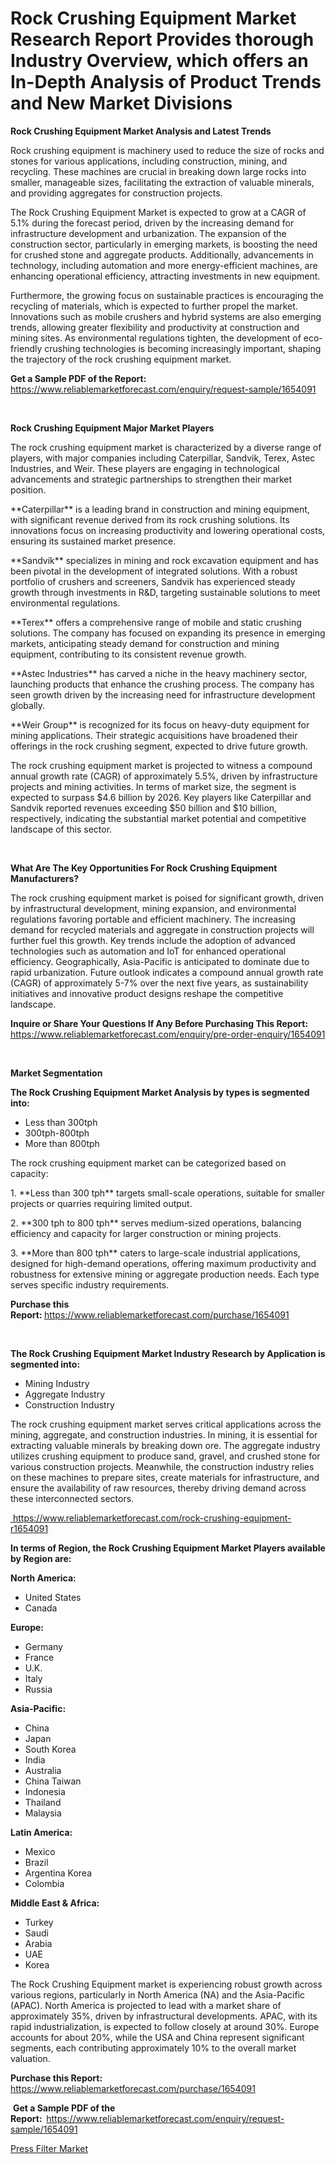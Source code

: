 <p><h1>Rock Crushing Equipment Market Research Report Provides thorough Industry Overview, which offers an In-Depth Analysis of Product Trends and New Market Divisions</h1></p><p><strong>Rock Crushing Equipment Market Analysis and Latest Trends</strong></p>
<p><p>Rock crushing equipment is machinery used to reduce the size of rocks and stones for various applications, including construction, mining, and recycling. These machines are crucial in breaking down large rocks into smaller, manageable sizes, facilitating the extraction of valuable minerals, and providing aggregates for construction projects.</p><p>The Rock Crushing Equipment Market is expected to grow at a CAGR of 5.1% during the forecast period, driven by the increasing demand for infrastructure development and urbanization. The expansion of the construction sector, particularly in emerging markets, is boosting the need for crushed stone and aggregate products. Additionally, advancements in technology, including automation and more energy-efficient machines, are enhancing operational efficiency, attracting investments in new equipment.</p><p>Furthermore, the growing focus on sustainable practices is encouraging the recycling of materials, which is expected to further propel the market. Innovations such as mobile crushers and hybrid systems are also emerging trends, allowing greater flexibility and productivity at construction and mining sites. As environmental regulations tighten, the development of eco-friendly crushing technologies is becoming increasingly important, shaping the trajectory of the rock crushing equipment market.</p></p>
<p><strong>Get a Sample PDF of the Report:&nbsp;</strong> <a href="https://www.reliablemarketforecast.com/enquiry/request-sample/1654091?utm_campaign=3299&utm_medium=2&utm_source=Github&utm_content=ia&utm_term=07032025&utm_id=rock-crushing-equipment">https://www.reliablemarketforecast.com/enquiry/request-sample/1654091</a></p>
<p>&nbsp;</p>
<p><strong>Rock Crushing Equipment Major Market Players</strong></p>
<p><p>The rock crushing equipment market is characterized by a diverse range of players, with major companies including Caterpillar, Sandvik, Terex, Astec Industries, and Weir. These players are engaging in technological advancements and strategic partnerships to strengthen their market position.</p><p>**Caterpillar** is a leading brand in construction and mining equipment, with significant revenue derived from its rock crushing solutions. Its innovations focus on increasing productivity and lowering operational costs, ensuring its sustained market presence.</p><p>**Sandvik** specializes in mining and rock excavation equipment and has been pivotal in the development of integrated solutions. With a robust portfolio of crushers and screeners, Sandvik has experienced steady growth through investments in R&D, targeting sustainable solutions to meet environmental regulations.</p><p>**Terex** offers a comprehensive range of mobile and static crushing solutions. The company has focused on expanding its presence in emerging markets, anticipating steady demand for construction and mining equipment, contributing to its consistent revenue growth.</p><p>**Astec Industries** has carved a niche in the heavy machinery sector, launching products that enhance the crushing process. The company has seen growth driven by the increasing need for infrastructure development globally.</p><p>**Weir Group** is recognized for its focus on heavy-duty equipment for mining applications. Their strategic acquisitions have broadened their offerings in the rock crushing segment, expected to drive future growth.</p><p>The rock crushing equipment market is projected to witness a compound annual growth rate (CAGR) of approximately 5.5%, driven by infrastructure projects and mining activities. In terms of market size, the segment is expected to surpass $4.6 billion by 2026. Key players like Caterpillar and Sandvik reported revenues exceeding $50 billion and $10 billion, respectively, indicating the substantial market potential and competitive landscape of this sector.</p></p>
<p>&nbsp;</p>
<p><strong>What Are The Key Opportunities For Rock Crushing Equipment Manufacturers?</strong></p>
<p><p>The rock crushing equipment market is poised for significant growth, driven by infrastructural development, mining expansion, and environmental regulations favoring portable and efficient machinery. The increasing demand for recycled materials and aggregate in construction projects will further fuel this growth. Key trends include the adoption of advanced technologies such as automation and IoT for enhanced operational efficiency. Geographically, Asia-Pacific is anticipated to dominate due to rapid urbanization. Future outlook indicates a compound annual growth rate (CAGR) of approximately 5-7% over the next five years, as sustainability initiatives and innovative product designs reshape the competitive landscape.</p></p>
<p><strong>Inquire or Share Your Questions If Any Before Purchasing This Report:</strong> <a href="https://www.reliablemarketforecast.com/enquiry/pre-order-enquiry/1654091?utm_campaign=3299&utm_medium=2&utm_source=Github&utm_content=ia&utm_term=07032025&utm_id=rock-crushing-equipment">https://www.reliablemarketforecast.com/enquiry/pre-order-enquiry/1654091</a></p>
<p>&nbsp;</p>
<p><strong>Market Segmentation</strong></p>
<p><strong>The Rock Crushing Equipment Market Analysis by types is segmented into:</strong></p>
<p><ul><li>Less than 300tph</li><li>300tph-800tph</li><li>More than 800tph</li></ul></p>
<p><p>The rock crushing equipment market can be categorized based on capacity: </p><p>1. **Less than 300 tph** targets small-scale operations, suitable for smaller projects or quarries requiring limited output. </p><p>2. **300 tph to 800 tph** serves medium-sized operations, balancing efficiency and capacity for larger construction or mining projects. </p><p>3. **More than 800 tph** caters to large-scale industrial applications, designed for high-demand operations, offering maximum productivity and robustness for extensive mining or aggregate production needs. Each type serves specific industry requirements.</p></p>
<p><strong>Purchase this Report:&nbsp;</strong><a href="https://www.reliablemarketforecast.com/purchase/1654091?utm_campaign=3299&utm_medium=2&utm_source=Github&utm_content=ia&utm_term=07032025&utm_id=rock-crushing-equipment">https://www.reliablemarketforecast.com/purchase/1654091</a></p>
<p>&nbsp;</p>
<p><strong>The Rock Crushing Equipment Market Industry Research by Application is segmented into:</strong></p>
<p><ul><li>Mining Industry</li><li>Aggregate Industry</li><li>Construction Industry</li></ul></p>
<p><p>The rock crushing equipment market serves critical applications across the mining, aggregate, and construction industries. In mining, it is essential for extracting valuable minerals by breaking down ore. The aggregate industry utilizes crushing equipment to produce sand, gravel, and crushed stone for various construction projects. Meanwhile, the construction industry relies on these machines to prepare sites, create materials for infrastructure, and ensure the availability of raw resources, thereby driving demand across these interconnected sectors.</p></p>
<p><a href="https://www.reliablemarketforecast.com/rock-crushing-equipment-r1654091?utm_campaign=3299&utm_medium=2&utm_source=Github&utm_content=ia&utm_term=07032025&utm_id=rock-crushing-equipment">&nbsp;https://www.reliablemarketforecast.com/rock-crushing-equipment-r1654091</a></p>
<p><strong>In terms of Region, the Rock Crushing Equipment Market Players available by Region are:</strong></p>
<p>
    <p> <strong> North America: </strong>
        <ul>
            <li>United States</li>
            <li>Canada</li>
        </ul>
        </p> 
    <p> <strong> Europe: </strong>
        <ul>
            <li>Germany</li>
            <li>France</li>
            <li>U.K.</li>
            <li>Italy</li>
            <li>Russia</li>
        </ul>
        </p> 
    <p> <strong> Asia-Pacific: </strong>
        <ul>
            <li>China</li>
            <li>Japan</li>
            <li>South Korea</li>
            <li>India</li>
            <li>Australia</li>
            <li>China Taiwan</li>
            <li>Indonesia</li>
            <li>Thailand</li>
            <li>Malaysia</li>
        </ul>
        </p> 
    <p> <strong> Latin America: </strong>
        <ul>
            <li>Mexico</li>
            <li>Brazil</li>
            <li>Argentina Korea</li>
            <li>Colombia</li>
        </ul>
        </p> 
    <p> <strong> Middle East & Africa: </strong>
        <ul>
            <li>Turkey</li>
            <li>Saudi</li>
            <li>Arabia</li>
            <li>UAE</li>
            <li>Korea</li>
        </ul>
    </p>
    </p>
<p><p>The Rock Crushing Equipment market is experiencing robust growth across various regions, particularly in North America (NA) and the Asia-Pacific (APAC). North America is projected to lead with a market share of approximately 35%, driven by infrastructural developments. APAC, with its rapid industrialization, is expected to follow closely at around 30%. Europe accounts for about 20%, while the USA and China represent significant segments, each contributing approximately 10% to the overall market valuation.</p></p>
<p><strong>Purchase this Report: </strong><a href="https://www.reliablemarketforecast.com/purchase/1654091?utm_campaign=3299&utm_medium=2&utm_source=Github&utm_content=ia&utm_term=07032025&utm_id=rock-crushing-equipment">https://www.reliablemarketforecast.com/purchase/1654091</a></p>
<p>&nbsp;<strong>Get a Sample PDF of the Report:&nbsp;&nbsp;</strong><a href="https://www.reliablemarketforecast.com/enquiry/request-sample/1654091?utm_campaign=3299&utm_medium=2&utm_source=Github&utm_content=ia&utm_term=07032025&utm_id=rock-crushing-equipment">https://www.reliablemarketforecast.com/enquiry/request-sample/1654091</a></p>
<p><strong></strong></p>
<p><p><a href="https://github.com/sirayedantte/Market-Research-Report-List-1/blob/main/press-filter-market.md?utm_campaign=3299&utm_medium=2&utm_source=Github&utm_content=ia&utm_term=07032025&utm_id=rock-crushing-equipment">Press Filter Market</a></p></p>